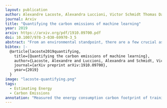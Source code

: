 ```yaml
---
layout: publication
author: Alexandre Lacoste, Alexandra Luccioni, Victor Schmidt Thomas Dandres
journal: Arxiv
title: "Quantifying the carbon emissions of machine learning"
year: 2019
arxiv: https://arxiv.org/pdf/1910.09700.pdf
doi: 10.1007/978-3-030-69970-3_5
abstract: "From an environmental standpoint, there are a few crucial aspects of training a neural network that have a major impact on the quantity of carbon that it emits. These factors include: the location of the server used for training and the energy grid that it uses, the length of the training procedure, and even the make and model of hardware on which the training takes place. In order to approximate these emissions, we present our Machine Learning Emissions Calculator, a tool for our community to better understand the environmental impact of training ML models. We accompany this tool with an explanation of the factors cited above, as well as concrete actions that individual practitioners and organizations can take to mitigate their carbon emissions."
bibtex: |-
  @article{lacoste2019quantifying,
    title={Quantifying the carbon emissions of machine learning},
    author={Lacoste, Alexandre and Luccioni, Alexandra and Schmidt, Victor and Dandres, Thomas},
    journal={arXiv preprint arXiv:1910.09700},
    year={2019}
  }
image: "lacoste-quantifying.png"
tags:
  - Estimating Energy
  - Carbon Emissions
annotation: "Measured the energy consumption carbon footprint of training state-of-the-art natural language processing models. They estimated the energy consumption by collecting the reported time required to train those models and the average power consumption of the GPU hardware. The authors also factored in the energy consumption of cooling down the system, using the Power Usage Effectiveness (PUE) coefficient — 1.58 as of 2018. They have also estimated carbon"
---
```

